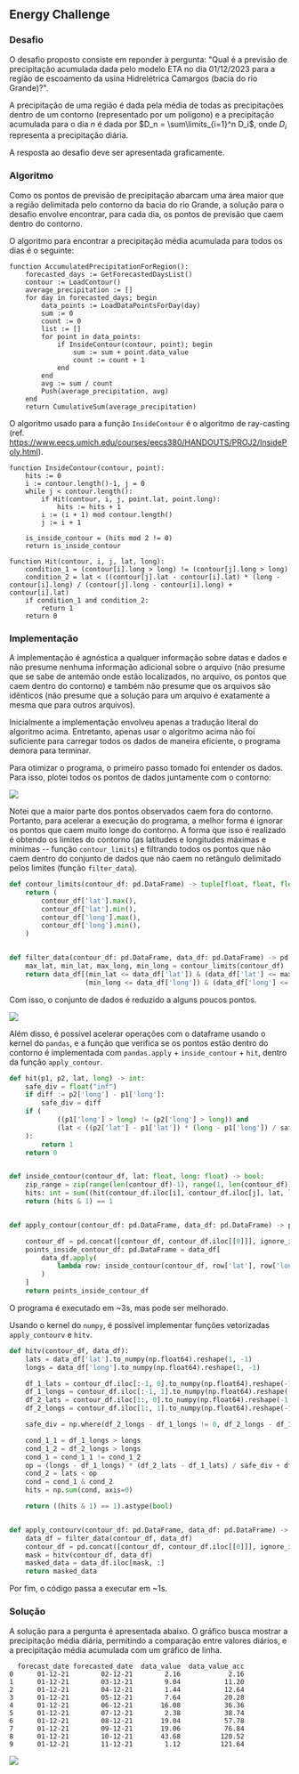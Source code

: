 ## Energy Challenge

### Desafio

O desafio proposto consiste em reponder à pergunta: "Qual é a previsão de precipitação acumulada dada pelo modelo ETA
no dia 01/12/2023 para a região de escoamento da usina Hidrelétrica Camargos (bacia do rio Grande)?".

A precipitação de uma região é dada pela média de todas as precipitações dentro de um contorno (representado por 
um polígono) e a precipitação acumulada para o dia $n$ é dada por $D_n = \sum\limits_{i=1}^n D_i$, onde $D_i$ representa a precipitação diária.

A resposta ao desafio deve ser apresentada graficamente.

### Algoritmo

Como os pontos de previsão de precipitação abarcam uma área maior que a região delimitada
pelo contorno da bacia do rio Grande, a solução para o desafio envolve encontrar, para cada dia,
os pontos de previsão que caem dentro do contorno.

O algoritmo para encontrar a precipitação média acumulada para todos os dias é o seguinte:

```text
function AccumulatedPrecipitationForRegion():
    forecasted_days := GetForecastedDaysList()
    contour := LoadContour()
    average_precipitation := []
    for day in forecasted_days; begin
        data_points := LoadDataPointsForDay(day)
        sum := 0
        count := 0
        list := []
        for point in data_points:
            if InsideContour(contour, point); begin
                sum := sum + point.data_value
                count := count + 1
            end
        end
        avg := sum / count
        Push(average_precipitation, avg)
    end
    return CumulativeSum(average_precipitation)
```

O algoritmo usado para a função `InsideContour` é o algoritmo de ray-casting (ref. https://www.eecs.umich.edu/courses/eecs380/HANDOUTS/PROJ2/InsidePoly.html).

```text
function InsideContour(contour, point):
    hits := 0
    i := contour.length()-1, j = 0
    while j < contour.length():
        if Hit(contour, i, j, point.lat, point.long):
            hits := hits + 1
        i := (i + 1) mod contour.length()
        j := i + 1

    is_inside_contour = (hits mod 2 != 0)
    return is_inside_contour

function Hit(contour, i, j, lat, long):
    condition_1 = (contour[i].long > long) != (contour[j].long > long)
    condition_2 = lat < ((contour[j].lat - contour[i].lat) * (long - contour[i].long) / (contour[j].long - contour[i].long) + contour[i].lat)
    if condition_1 and condition_2:
        return 1
    return 0
```

### Implementação

A implementação é agnóstica a qualquer informação sobre datas e dados e não presume nenhuma informação adicional sobre o arquivo (não presume que se sabe
de antemão onde estão localizados, no arquivo, os pontos que caem dentro do contorno) e também não presume que os
arquivos são idênticos (não presume que a solução para um arquivo é exatamente a mesma que para outros arquivos).

Inicialmente a implementação envolveu apenas a tradução literal do algoritmo acima. 
Entretanto, apenas usar o algoritmo acima não foi suficiente para carregar todos os dados de maneira eficiente,
o programa demora para terminar. 

Para otimizar o programa, o primeiro passo tomado foi entender os dados. Para isso, plotei todos os pontos de dados
juntamente com o contorno:

![](./misc/plot_1.png)

Notei que a maior parte dos pontos observados caem fora do contorno. 
Portanto, para acelerar a execução do programa, a melhor forma é ignorar os pontos
que caem muito longe do contorno. A forma que isso é realizado é obtendo os limites do contorno (as latitudes e longitudes
máximas e mínimas -- função `contour_limits`) e filtrando todos os pontos que não caem dentro 
do conjunto de dados que não caem no retângulo delimitado pelos limites (função `filter_data`).

```python
def contour_limits(contour_df: pd.DataFrame) -> tuple[float, float, float, float]:
    return (
        contour_df['lat'].max(),
        contour_df['lat'].min(),
        contour_df['long'].max(),
        contour_df['long'].min(),
    )


def filter_data(contour_df: pd.DataFrame, data_df: pd.DataFrame) -> pd.DataFrame:
    max_lat, min_lat, max_long, min_long = contour_limits(contour_df)
    return data_df[(min_lat <= data_df['lat']) & (data_df['lat'] <= max_lat) &
                   (min_long <= data_df['long']) & (data_df['long'] <= max_long)]

```

Com isso, o conjunto de dados é reduzido a alguns poucos pontos.

![](./misc/plot_2.png)

Além disso, é possível acelerar operações com o dataframe usando o kernel do `pandas`, e a função que verifica se os pontos estão dentro do contorno é 
implementada com `pandas.apply` + `inside_contour` + `hit`, dentro da função `apply_contour`.

```python
def hit(p1, p2, lat, long) -> int:
    safe_div = float("inf")
    if diff := p2['long'] - p1['long']:
        safe_div = diff
    if (
            ((p1['long'] > long) != (p2['long'] > long)) and
            (lat < ((p2['lat'] - p1['lat']) * (long - p1['long']) / safe_div + p1['lat']))
    ):
        return 1
    return 0


def inside_contour(contour_df, lat: float, long: float) -> bool:
    zip_range = zip(range(len(contour_df)-1), range(1, len(contour_df)))
    hits: int = sum((hit(contour_df.iloc[i], contour_df.iloc[j], lat, long) for i, j in zip_range))
    return (hits & 1) == 1


def apply_contour(contour_df: pd.DataFrame, data_df: pd.DataFrame) -> pd.DataFrame:

    contour_df = pd.concat([contour_df, contour_df.iloc[[0]]], ignore_index=True)
    points_inside_contour_df: pd.DataFrame = data_df[
        data_df.apply(
            lambda row: inside_contour(contour_df, row['lat'], row['long']), axis=1
        )
    ]
    return points_inside_contour_df
```

O programa é executado em ~3s, mas pode ser melhorado.

Usando o kernel do `numpy`, é possível implementar funções vetorizadas `apply_contourv` e `hitv`.

```python
def hitv(contour_df, data_df):
    lats = data_df['lat'].to_numpy(np.float64).reshape(1, -1)
    longs = data_df['long'].to_numpy(np.float64).reshape(1, -1)

    df_1_lats = contour_df.iloc[:-1, 0].to_numpy(np.float64).reshape(-1, 1)
    df_1_longs = contour_df.iloc[:-1, 1].to_numpy(np.float64).reshape(-1, 1)
    df_2_lats = contour_df.iloc[1:, 0].to_numpy(np.float64).reshape(-1, 1)
    df_2_longs = contour_df.iloc[1:, 1].to_numpy(np.float64).reshape(-1, 1)

    safe_div = np.where(df_2_longs - df_1_longs != 0, df_2_longs - df_1_longs, np.inf)

    cond_1_1 = df_1_longs > longs
    cond_1_2 = df_2_longs > longs
    cond_1 = cond_1_1 != cond_1_2
    op = (longs - df_1_longs) * (df_2_lats - df_1_lats) / safe_div + df_1_lats
    cond_2 = lats < op
    cond = cond_1 & cond_2
    hits = np.sum(cond, axis=0)

    return ((hits & 1) == 1).astype(bool)


def apply_contourv(contour_df: pd.DataFrame, data_df: pd.DataFrame) -> pd.DataFrame:
    data_df = filter_data(contour_df, data_df)
    contour_df = pd.concat([contour_df, contour_df.iloc[[0]]], ignore_index=True)
    mask = hitv(contour_df, data_df)
    masked_data = data_df.iloc[mask, :]
    return masked_data
```

Por fim, o código passa a executar em ~1s.

### Solução

A solução para a pergunta é apresentada abaixo. O gráfico busca mostrar
a precipitação média diária, permitindo a comparação entre valores diários, e a precipitação média
acumulada com um gráfico de linha.


```text
  forecast_date forecasted_date  data_value  data_value_acc
0      01-12-21        02-12-21        2.16            2.16
1      01-12-21        03-12-21        9.04           11.20
2      01-12-21        04-12-21        1.44           12.64
3      01-12-21        05-12-21        7.64           20.28
4      01-12-21        06-12-21       16.08           36.36
5      01-12-21        07-12-21        2.38           38.74
6      01-12-21        08-12-21       19.04           57.78
7      01-12-21        09-12-21       19.06           76.84
8      01-12-21        10-12-21       43.68          120.52
9      01-12-21        11-12-21        1.12          121.64
```

![](./misc/solution.png)
